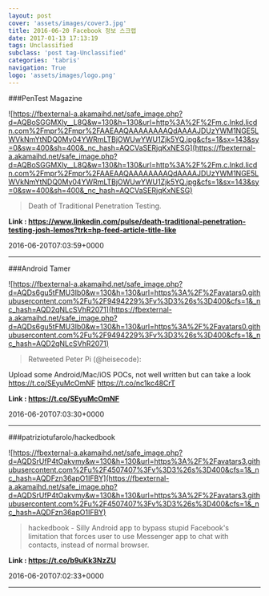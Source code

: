 ```yaml
---
layout: post
cover: 'assets/images/cover3.jpg'
title: 2016-06-20 Facebook 정보 스크랩
date: 2017-01-13 17:13:19
tags: Unclassified
subclass: 'post tag-Unclassified'
categories: 'tabris'
navigation: True
logo: 'assets/images/logo.png'
---
```


###PenTest Magazine

![https://fbexternal-a.akamaihd.net/safe_image.php?d=AQBoSGGMXly__L8Q&w=130&h=130&url=http%3A%2F%2Fm.c.lnkd.licdn.com%2Fmpr%2Fmpr%2FAAEAAQAAAAAAAAQdAAAAJDUzYWM1NGE5LWVkNmYtNDQ0My04YWRmLTBjOWUwYWU1Zjk5YQ.jpg&cfs=1&sx=143&sy=0&sw=400&sh=400&_nc_hash=AQCVaSERjqKxNESG](https://fbexternal-a.akamaihd.net/safe_image.php?d=AQBoSGGMXly__L8Q&w=130&h=130&url=http%3A%2F%2Fm.c.lnkd.licdn.com%2Fmpr%2Fmpr%2FAAEAAQAAAAAAAAQdAAAAJDUzYWM1NGE5LWVkNmYtNDQ0My04YWRmLTBjOWUwYWU1Zjk5YQ.jpg&cfs=1&sx=143&sy=0&sw=400&sh=400&_nc_hash=AQCVaSERjqKxNESG)

>Death of Traditional Penetration Testing.

**Link : <https://www.linkedin.com/pulse/death-traditional-penetration-testing-josh-lemos?trk=hp-feed-article-title-like>**

2016-06-20T07:03:59+0000

---

###Android Tamer

![https://fbexternal-a.akamaihd.net/safe_image.php?d=AQDs6gu5tFMU3Ib0&w=130&h=130&url=https%3A%2F%2Favatars0.githubusercontent.com%2Fu%2F9494229%3Fv%3D3%26s%3D400&cfs=1&_nc_hash=AQD2qNLcSVhR2071](https://fbexternal-a.akamaihd.net/safe_image.php?d=AQDs6gu5tFMU3Ib0&w=130&h=130&url=https%3A%2F%2Favatars0.githubusercontent.com%2Fu%2F9494229%3Fv%3D3%26s%3D400&cfs=1&_nc_hash=AQD2qNLcSVhR2071)

>Retweeted Peter Pi (@heisecode):

Upload some Android/Mac/iOS POCs, not well written but can take a look https://t.co/SEyuMcOmNF https://t.co/nc1kc48CrT

**Link : <https://t.co/SEyuMcOmNF>**

2016-06-20T07:03:30+0000

---

###patriziotufarolo/hackedbook

![https://fbexternal-a.akamaihd.net/safe_image.php?d=AQDSrUfP4tOakvmy&w=130&h=130&url=https%3A%2F%2Favatars3.githubusercontent.com%2Fu%2F4507407%3Fv%3D3%26s%3D400&cfs=1&_nc_hash=AQDFzn36apO1IFBY](https://fbexternal-a.akamaihd.net/safe_image.php?d=AQDSrUfP4tOakvmy&w=130&h=130&url=https%3A%2F%2Favatars3.githubusercontent.com%2Fu%2F4507407%3Fv%3D3%26s%3D400&cfs=1&_nc_hash=AQDFzn36apO1IFBY)

>hackedbook - Silly Android app to bypass stupid Facebook's limitation that forces user to use Messenger app to chat with contacts, instead of normal browser.

**Link : <https://t.co/b9uKk3NzZU>**

2016-06-20T07:02:33+0000

---

